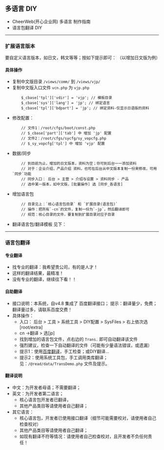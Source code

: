 ﻿

## 多语言 DIY

* CheerWeb(开心企业网) 多语言 制作指南
* 语言包翻译 DIY


--- --- --- --- --- ---

### 扩展语言版本

要自定义语言版本，如日文，韩文等等；按如下提示即可：
（以增加日文版为例）

#### 具体操作

* 复制中文版目录 `/views/comm/` 到 `/views/vjp/`
* 复制中文版入口文件 `vcn.php` 为 `vjp.php`
    ```
        $_cbase['tpl']['vdir'] = 'vjp'; // 模板目录
        $_cbase['sys']['lang'] = 'jp'; // 绑定语言
        $_cbase['tpl']['bdpart'] = 'jp'; // 绑定资料-仅显示日语版的资料
    ```
* 修改配置：
    ```
        // 文件1：/root/cfgs/boot/const.php
        // $_cbase['part']['tab'] 中 增加 'jp' 配置 
        // 文件2：/root/cfgs/sycfg/sy_vopcfg.php
        // $_sy_vopcfg['tpl'] 中 增加 'vjp' 配置
    ```
* 数据/同步
    ```
        // 到目前为止，增加的日文版本，资料为空；你可到后台一一添加资料
        // 对于：企业介绍，产品介绍 资料，也可在后台从中文版本复制一份来修改，可用`同步`功能
        // 同步入口： 后台 > 主营 > 介绍与设置 > 资料同步 - 产品 
        // 选中某一版本，如中文版，[批量操作] 选 [同步_各语言]
    ```
* 增加语言包
    ```
        // 目录见上：`核心语言包目录` 和 `扩展目录(语言包)`
        // 操作：把所有`-cn`的文件，复制一份为`-jp`，然后翻译即可
        // 规范：核心目录的文件，要复制到扩展目录对应子目录
    ```
* 翻译语言包/翻译模板 见下：

--- --- --- --- --- ---

### 语言包翻译

#### 专业翻译

* 找专业的翻译：我希望贵公司，有的是人才！
* 这样的翻译结果，最精准！
* 没有专业的翻译，继续往下看！！

#### 自助翻译

* 接口说明：本系统，自v4.8 集成了 百度翻译接口；
  提示：翻译量少，免费；翻译量过多，请联系百度交费！
* 具体操作：
  - 入口： 后台 > 工具 > 系统工具 > DIY配置 > SysFiles > 右上依次选[root/extra]
  - cn ->翻译 > 选[jp]
  - 找到增加的语言包文件，点右边的 `Trans.` 即可自动翻译该文件
  - 强烈建议，检查一下自动翻译的文件（可能有少量语法错误，或遗漏）
  - 提示1：使用[百度翻译](http://fanyi.baidu.com/)，手工检查；或DIY翻译...
  - 提示2：使用系统工具包，手工调用类库翻译；  
    见：`/@read/data/TransDemo.php` 文件及提示。

#### 翻译说明

* 中文：为开发者母语；不需要翻译；
* 英文：为开发者第二语言；
  - 核心语言包开发者已翻译，
  - 其他产品类目等请使用者自己翻译；
* 其它语言：
  - 核心语言包，开发者已使用接口翻译（细节可能需要校对，请使用者自己检查校对）
  - 其他产品类目等请使用者自己翻译；
  - 如现有翻译不符等情况：请使用者自己检查校对，且开发者不负任何责任！
